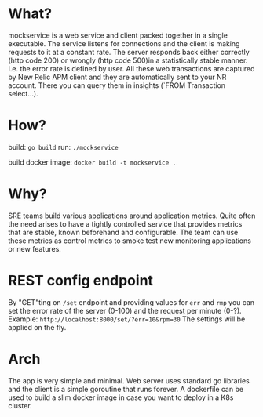 # What?
mockservice is a web service and client packed together in a single executable. 
The service listens for connections and the client is making requests to it at a 
constant rate.
The server responds back either correctly (http code 200) or wrongly (http code 500)in a statistically stable manner. I.e. the error rate is defined by user.
All these web transactions are captured by New Relic APM client and they are automatically 
sent to your NR account. There you can query them in insights (`FROM Transaction select...).

# How?
build: `go build`
run: `./mockservice`

build docker image: `docker build -t mockservice .`

# Why?
SRE teams build various applications around application metrics. Quite often the need arises to have a tightly controlled service that provides metrics that are stable, known beforehand and configurable. The team can use these metrics as control metrics to smoke test new monitoring applications or new features.

# REST config endpoint
By "GET"ting on `/set` endpoint and providing values for `err` and `rmp` you can set the error rate of the server (0-100) and the request per minute (0-?). 
Example: `http://localhost:8000/set/?err=10&rpm=30`
The settings will be applied on the fly.

# Arch
The app is very simple and minimal. Web server uses standard go libraries and the client is a simple goroutine that runs forever. A dockerfile can be used to build a slim docker image 
in case you want to deploy in a K8s cluster.
